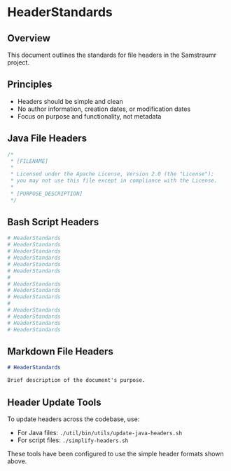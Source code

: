 # HeaderStandards

## Overview

This document outlines the standards for file headers in the Samstraumr project.

## Principles

- Headers should be simple and clean
- No author information, creation dates, or modification dates
- Focus on purpose and functionality, not metadata

## Java File Headers

```java
/*
 * [FILENAME]
 * 
 * Licensed under the Apache License, Version 2.0 (the "License");
 * you may not use this file except in compliance with the License.
 *
 * [PURPOSE_DESCRIPTION]
 */
```

## Bash Script Headers

```bash
# HeaderStandards
# HeaderStandards
# HeaderStandards
# HeaderStandards
# HeaderStandards
# HeaderStandards
#
# HeaderStandards
# HeaderStandards
# HeaderStandards
#
# HeaderStandards
# HeaderStandards
# HeaderStandards
# HeaderStandards
```

## Markdown File Headers

```markdown
# HeaderStandards

Brief description of the document's purpose.
```

## Header Update Tools

To update headers across the codebase, use:

- For Java files: `./util/bin/utils/update-java-headers.sh`
- For script files: `./simplify-headers.sh`

These tools have been configured to use the simple header formats shown above.

